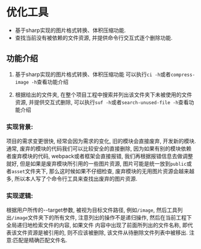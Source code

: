 
# 优化工具
- 基于sharp实现的图片格式转换、体积压缩功能.
- 查找当前没有被依赖的文件资源, 并提供命令行交互式逐个删除功能.


## 功能介绍
1. 基于sharp实现的图片格式转换、体积压缩功能
可以执行`ci -h`或者`compress-image -h`查看功能介绍

2. 根据给出的文件夹, 在整个项目工程中搜索并列出该文件夹下未被使用的文件资源, 并提供交互式删除,
   可以执行`suf -h`或者`search-unused-file -h`查看功能介绍
### 实现背景:
项目的需求变更很快, 经常会因为需求的变化, 旧的模块会直接废弃, 开发新的模块. 通常, 废弃的模块的代码我们可以比较安全的直接删除, 因为如果有别的模块依赖者废弃模块的代码, webpack或者框架会直接报错,
我们再根据报错信息去做调整就好, 但是如果是废弃模块所引用的一些图片资源, 图片可能是统一放到`public`或者`asset`文件夹下, 那么这时候如果不仔细检查, 废弃模块的无用图片资源会越来越多,
所以本人写了个命令行工具来查找出废弃的图片资源.
### 实现逻辑:
根据用户所传的--target参数, 被视为目标文件路径, 例如`/image`, 然后工具列出`/image`文件夹下的所有文件, 注意列出的操作不是递归操作, 然后在当前工程下全局递归地检索文件的内容, 如果文件
内容中出现了前面所列出的文件名称, 即代表该文件资源是被引用的, 则不应该被删除, 该文件从待删除文件列表中被移出. 
注意:匹配是精确匹配文件名.

   